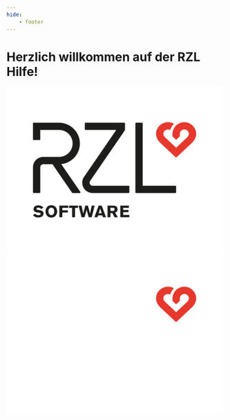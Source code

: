 ```yaml
---
hide:
    - footer
---
```


# Herzlich willkommen auf der RZL Hilfe!

![RZL Logo](img/RZL_Logo_mit_Software_schwarz_herz_rot.svg#only-light)
![RZL Logo](img/RZL_Logo_mit_Software_weiss_herz_rot.svg#only-light#only-dark)
